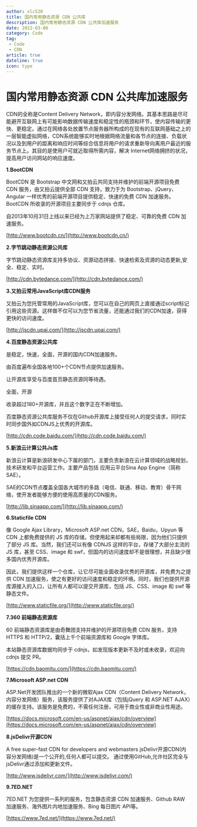 ```yaml
---
author: xlc520
title: 国内常用静态资源 CDN 公共库
description: 国内常用静态资源 CDN 公共库加速服务
date: 2022-03-06
category: Code
tag: 
 - Code
 - CDN
article: true
dateline: true
icon: type
---
```


# 国内常用静态资源 CDN 公共库加速服务

CDN的全称是Content Delivery Network，即内容分发网络。其基本思路是尽可能避开互联网上有可能影响数据传输速度和稳定性的瓶颈和环节，使内容传输的更快、更稳定。通过在网络各处放置节点服务器所构成的在现有的互联网基础之上的一层智能虚拟网络，CDN系统能够实时地根据网络流量和各节点的连接、负载状况以及到用户的距离和响应时间等综合信息将用户的请求重新导向离用户最近的服务节点上。其目的是使用户可就近取得所需内容，解决 Internet网络拥挤的状况，提高用户访问网站的响应速度。

**1.BootCDN**

BootCDN 是 Bootstrap 中文网和又拍云共同支持并维护的前端开源项目免费 CDN 服务，由又拍云提供全部 CDN 支持，致力于为 Bootstrap、jQuery、Angular 一样优秀的前端开源项目提供稳定、快速的免费 CDN 加速服务。BootCDN 所收录的开源项目主要同步于 cdnjs 仓库。

自2013年10月31日上线以来已经为上万家网站提供了稳定、可靠的免费 CDN 加速服务。

[http://www.bootcdn.cn/](http://www.bootcdn.cn/)

**2.字节跳动静态资源公共库**

字节跳动静态资源库支持多协议、资源动态拼接、快速检索及资源的动态更新,安全、稳定、实时。

[http://cdn.bytedance.com/](http://cdn.bytedance.com/)

**3.又拍云常用JavaScript库CDN服务**

又拍云为您托管常用的JavaScript库，您可以在自己的网页上直接通过script标记引用这些资源。这样做不仅可以为您节省流量，还能通过我们的CDN加速，获得更快的访问速度。

[http://jscdn.upai.com/](http://jscdn.upai.com/)

**4.百度静态资源公共库** 

是稳定，快速，全面，开源的国内CDN加速服务。

由百度遍布全国各地100+个CDN节点提供加速服务。

让开源库享受与百度首页静态资源同等待遇。

全面，开源

收录超过180+开源库，并且这个数字正在不断增加。

百度静态资源公共库服务不仅在Github开源库上接受任何人的提交请求，同时实时同步国外如CDNJS上优秀的开源库。

[http://cdn.code.baidu.com/](http://cdn.code.baidu.com/)

**5.新浪云计算公共Js库**

新浪云计算是新浪研发中心下属的部门，主要负责新浪在云计算领域的战略规划，技术研发和平台运营工作。主要产品包括 应用云平台Sina App Engine（简称SAE）。

SAE的CDN节点覆盖全国各大城市的多路（电信、联通、移动、教育）骨干网络，使开发者能够方便的使用高质量的CDN服务。

[http://lib.sinaapp.com/](http://lib.sinaapp.com/)

**6.Staticfile CDN**

像 Google Ajax Library，Microsoft ASP.net CDN，SAE，Baidu，Upyun 等 CDN 上都免费提供的 JS 库的存储，但使用起来却都有些局限，因为他们只提供了部分 JS 库。当然，我们还可以有像 CDNJS 这样的平台，存储了大部分主流的 JS 库，甚至 CSS、image 和 swf，但国内的访问速度却不是很理想，并且缺少很多国内优秀开源库。

因此，我们提供这样一个仓库，让它尽可能全面收录优秀的开源库，并免费为之提供 CDN 加速服务，使之有更好的访问速度和稳定的环境。同时，我们也提供开源库源接入的入口，让所有人都可以提交开源库，包括 JS、CSS、image 和 swf 等静态文件。

[http://www.staticfile.org/](http://www.staticfile.org/)

**7.360 前端静态资源库**

60 前端静态资源库是由奇舞团支持并维护的开源项目免费 CDN 服务，支持 HTTPS 和 HTTP/2，囊括上千个前端资源库和 Google 字体库。

本站静态资源库数据均同步于 cdnjs，如发现版本更新不及时或未收录，欢迎向 cdnjs 提交 PR。

[https://cdn.baomitu.com/](https://cdn.baomitu.com/)

**7.Microsoft ASP.net CDN**

ASP.Net开发团队推出的一个新的微软Ajax CDN（Content Delivery Network，内容分发网络）服务，该服务提供了对AJAX库（包括jQuery 和 ASP.NET AJAX）的缓存支持。该服务是免费的，不需任何注册，可用于商业性或非商业性用途。

[https://docs.microsoft.com/en-us/aspnet/ajax/cdn/overview](https://docs.microsoft.com/en-us/aspnet/ajax/cdn/overview)

**8.jsDelivr开源CDN**

A free super-fast CDN for developers and webmasters
jsDelivr开源CDN(内容分发网络)是一个公开的,任何人都可以提交。 通过使用GitHub,允许社区完全与jsDelivr通过添加和更新文件。

[http://www.jsdelivr.com/](http://www.jsdelivr.com/)

**9.7ED.NET**

7ED.NET 为您提供一系列的服务，包含静态资源 CDN 加速服务、Github RAW 加速服务、海外图片内地加速服务、Bing 每日图片 API等。

[https://www.7ed.net/](https://www.7ed.net/)